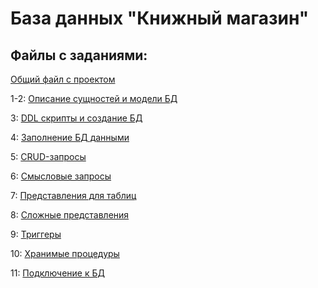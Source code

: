 # База данных "Книжный магазин"
## Файлы с заданиями:
[Общий файл с проектом](https://github.com/mediana105/db_project/blob/main/3_%D0%BA%D1%83%D1%80%D1%81_1_%D0%B3%D1%80%D1%83%D0%BF%D0%BF%D0%B0_%D0%97%D0%B0%D0%BB%D0%B8%D0%BB%D0%BE%D0%B2%D0%B0_%D0%94%D0%B8%D0%B0%D0%BD%D0%B0_%D0%98%D1%81%D0%B0%D0%B5%D0%B2%D0%B0_%D0%95%D0%BA%D0%B0%D1%82%D0%B5%D1%80%D0%B8%D0%BD%D0%B0_%D0%9C%D1%83%D1%85%D0%B0%D0%BC%D0%B5%D1%82%D0%B2%D0%B0%D0%BB%D0%B8%D0%B5%D0%B2%D0%B0_%D0%90%D0%BB%D0%B8%D0%BD%D0%B0_1_11.pdf) 

1-2: [Описание сущностей и модели БД](https://github.com/mediana105/db_project/blob/main/task_1-2.pdf)

3: [DDL скрипты и создание БД](https://github.com/mediana105/db_project/blob/main/task_3.sql)

4: [Заполнение БД данными](https://github.com/mediana105/db_project/blob/main/task_4.sql)

5: [CRUD-запросы](https://github.com/mediana105/db_project/blob/main/task_5.sql)

6: [Смысловые запросы](https://github.com/mediana105/db_project/blob/main/task_6.sql)

7: [Представления для таблиц](https://github.com/mediana105/db_project/blob/main/task_7.sql)

8: [Сложные представления](https://github.com/mediana105/db_project/blob/main/task_8.sql)

9: [Триггеры](https://github.com/mediana105/db_project/blob/main/task_9.sql)

10: [Хранимые процедуры](https://github.com/mediana105/db_project/blob/main/task_10.sql)

11: [Подключение к БД](https://github.com/mediana105/db_project/blob/main/task_11.py)
